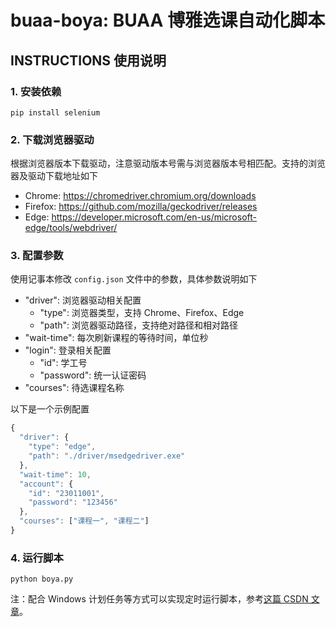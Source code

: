 # buaa-boya: BUAA 博雅选课自动化脚本

## INSTRUCTIONS 使用说明

### 1. 安装依赖

```shell
pip install selenium
```

### 2. 下载浏览器驱动

根据浏览器版本下载驱动，注意驱动版本号需与浏览器版本号相匹配。支持的浏览器及驱动下载地址如下

- Chrome: https://chromedriver.chromium.org/downloads
- Firefox: https://github.com/mozilla/geckodriver/releases
- Edge: https://developer.microsoft.com/en-us/microsoft-edge/tools/webdriver/

### 3. 配置参数

使用记事本修改 `config.json` 文件中的参数，具体参数说明如下

- "driver": 浏览器驱动相关配置
  - "type": 浏览器类型，支持 Chrome、Firefox、Edge
  - "path": 浏览器驱动路径，支持绝对路径和相对路径
- "wait-time": 每次刷新课程的等待时间，单位秒
- "login": 登录相关配置
  - "id": 学工号
  - "password": 统一认证密码
- "courses": 待选课程名称

以下是一个示例配置

```js
{
  "driver": {
    "type": "edge",
    "path": "./driver/msedgedriver.exe"
  },
  "wait-time": 10,
  "account": {
    "id": "23011001",
    "password": "123456"
  },
  "courses": ["课程一", "课程二"]
}
```

### 4. 运行脚本

```shell
python boya.py
```

注：配合 Windows 计划任务等方式可以实现定时运行脚本，参考[这篇 CSDN 文章](https://blog.csdn.net/deefin/article/details/100893169)。
